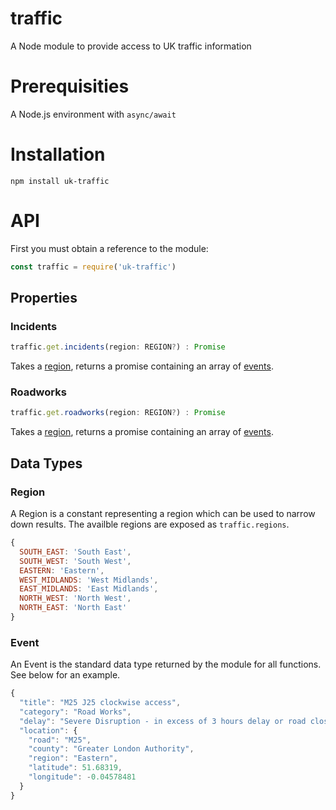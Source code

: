 # traffic
A Node module to provide access to UK traffic information

# Prerequisities
A Node.js environment with `async/await`

# Installation
`npm install uk-traffic`

# API
First you must obtain a reference to the module:
```javascript
const traffic = require('uk-traffic')
```

## Properties
### Incidents
```javascript
traffic.get.incidents(region: REGION?) : Promise
```
Takes a [region](#region), returns a promise containing an array of [events](#event).

### Roadworks
```javascript
traffic.get.roadworks(region: REGION?) : Promise
```
Takes a [region](#region), returns a promise containing an array of [events](#event).

## Data Types
### Region
A Region is a constant representing a region which can be used to
narrow down results. The availble regions are exposed as
`traffic.regions`.
```javascript
{
  SOUTH_EAST: 'South East',
  SOUTH_WEST: 'South West',
  EASTERN: 'Eastern',
  WEST_MIDLANDS: 'West Midlands',
  EAST_MIDLANDS: 'East Midlands',
  NORTH_WEST: 'North West',
  NORTH_EAST: 'North East'
}
```

### Event
An Event is the standard data type returned by the module for all
functions. See below for an example.
```javascript
{
  "title": "M25 J25 clockwise access",
  "category": "Road Works",
  "delay": "Severe Disruption - in excess of 3 hours delay or road closure",
  "location": {
    "road": "M25",
    "county": "Greater London Authority",
    "region": "Eastern",
    "latitude": 51.68319,
    "longitude": -0.04578481
  }
}
```
